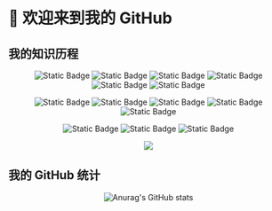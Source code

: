# 🍉 欢迎来到我的 GitHub

## 我的知识历程

<div align="center">

![Static Badge](https://img.shields.io/badge/vue-black?style=flat&logo=vue.js&logoColor=%23F7DF1E)
![Static Badge](https://img.shields.io/badge/react-black?style=flat&logo=react&logoColor=%23F7DF1E)
![Static Badge](https://img.shields.io/badge/typescript-black?style=flat&logo=typescript&logoColor=%23F7DF1E)
![Static Badge](https://img.shields.io/badge/javascript-black?style=flat&logo=javascript&logoColor=%23F7DF1E)
![Static Badge](https://img.shields.io/badge/vite-black?style=flat&logo=vite&logoColor=%23F7DF1E)
![Static Badge](https://img.shields.io/badge/webpack-black?style=flat&logo=webpack&logoColor=%23F7DF1E)

![Static Badge](https://img.shields.io/badge/docker-black?style=flat&logo=docker&logoColor=%23F7DF1E)
![Static Badge](https://img.shields.io/badge/python-black?style=flat&logo=python&logoColor=%23F7DF1E)
![Static Badge](https://img.shields.io/badge/mysql-black?style=flat&logo=mysql&logoColor=%23F7DF1E)
![Static Badge](https://img.shields.io/badge/linux-black?style=flat&logo=linux&logoColor=%23F7DF1E)
![Static Badge](https://img.shields.io/badge/nginx-black?style=flat&logo=nginx&logoColor=%23F7DF1E)

![Static Badge](https://img.shields.io/badge/vercel-black?style=flat&logo=vercel&logoColor=%23F7DF1E)
![Static Badge](https://img.shields.io/badge/cloudflare-black?style=flat&logo=cloudflare&logoColor=%23F7DF1E)
![Static Badge](https://img.shields.io/badge/netlify-black?style=flat&logo=netlify&logoColor=%23F7DF1E)

<img  src="https://github-readme-stats.vercel.app/api/top-langs/?username=inokoe&count_private=true&layout=compact">

</div>

## 我的 GitHub 统计

<div align="center">

![Anurag's GitHub stats](https://github-readme-stats.vercel.app/api?username=inokoe&show_icons=true&theme=radical&count_private=true)

</div>

<!--
**inokoe/inokoe** is a ✨ _special_ ✨ repository because its `README.md` (this file) appears on your GitHub profile.

Here are some ideas to get you started:

- 🔭 I’m currently working on ...
- 🌱 I’m currently learning ...
- 👯 I’m looking to collaborate on ...
- 🤔 I’m looking for help with ...
- 💬 Ask me about ...
- 📫 How to reach me: ...
- 😄 Pronouns: ...
- ⚡ Fun fact: ...
-->
